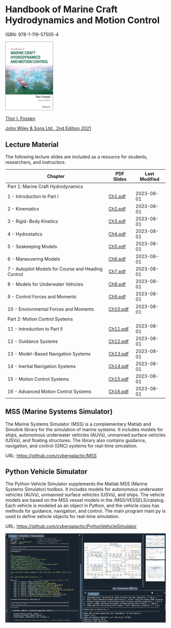 # Handbook of Marine Craft Hydrodynamics and Motion Control

ISBN: 978-1-119-57505-4

<img src="./src/bookcover.jpg" width="150" />

[Thor I. Fossen](https://www.ntnu.edu/employees/tif) 

[John Wiley & Sons Ltd., 2nd Edition 2021](https://www.wiley.com/en-in/Handbook+of+Marine+Craft+Hydrodynamics+and+Motion+Control%2C+2nd+Edition-p-9781119575030)

## Lecture Material

The following lecture slides are included as a resource for students, researchers, and instructors. 

| Chapter | PDF Slides | Last Modified |
|---------|------------|---------------|
| Part 1: Marine Craft Hydrodynamics |
| 1 - Introduction to Part I | [Ch1.pdf](https://www.dropbox.com/scl/fi/0t35ol7qjkbtq2y2tjtmr/Ch1.pdf?rlkey=733g820vq4vfxdn8pd9zl8xt9&dl=0)| 2023-08-01  |
| 2 - Kinematics   | [Ch2.pdf](https://www.dropbox.com/scl/fi/i7vlggjiipr8vpp6j1evo/Ch2.pdf?rlkey=w6o0au5nphl3h7y449tziior9&dl=0)| 2023-08-01  |
| 3 - Rigid-Body Kinetics | [Ch3.pdf](https://www.dropbox.com/scl/fi/szawrpaykezjodki8t3jq/Ch3.pdf?rlkey=54g895sql59x4gssoa7nextir&dl=0)| 2023-08-01  |
| 4 - Hydrostatics | [Ch4.pdf](https://www.dropbox.com/scl/fi/td0dwv4cgjxmvdg8dhtg9/Ch4.pdf?rlkey=fcbxt5sa0kh826jk783tb7mqt&dl=0)| 2023-08-01  |
| 5 - Seakeeping Models | [Ch5.pdf](https://www.dropbox.com/scl/fi/7yuix37gbad59qma3hi1x/Ch5.pdf?rlkey=zi16uwq78d418v03lh1mdtfb9&dl=0)| 2023-08-01  |
| 6 - Maneuvering Models | [Ch6.pdf](https://www.dropbox.com/scl/fi/f2ipl6gxs9a826b6i06dw/Ch6.pdf?rlkey=utqhkxv7y353rittx1dnte0fo&dl=0)| 2023-08-01  |
| 7 - Autopilot Models for Course and Heading Control | [Ch7.pdf](https://www.dropbox.com/scl/fi/rth0nv12xsrf0ar8bsbwv/Ch7.pdf?rlkey=bjpndrhdfuxzc8281fx3n2hk8&dl=0)| 2023-08-01  |
| 8 - Models for Underwater Vehicles | [Ch8.pdf](https://www.dropbox.com/scl/fi/r3ppxw8sbfy16uy0bts0f/Ch8.pdf?rlkey=uyz1kqiz10b07qg000s0jfp4f&dl=0)| 2023-08-01  |
| 9 - Control Forces and Moments | [Ch9.pdf](https://www.dropbox.com/scl/fi/ftobpq8i6ossgdfuvada0/Ch9.pdf?rlkey=yzuft1ocixxtiol9nuwohxip3&dl=0)| 2023-08-01  |
| 10 - Environmental Forces and Moments | [Ch10.pdf](https://www.dropbox.com/scl/fi/1hdy5puq6p0nzkd4bivtg/Ch10.pdf?rlkey=ro2t6otv1qfn6qg20oi0nxapr&dl=0)| 2023-08-01  |
| Part 2: Motion Control Systems |
| 11 - Introduction to Part II | [Ch11.pdf](https://www.dropbox.com/scl/fi/sryr1340ilvjv9dpfs62t/Ch11.pdf?rlkey=grlws4qw8edl69s38dqivqfkp&dl=0)| 2023-08-01  |
| 12 - Guidance Systems | [Ch12.pdf](https://www.dropbox.com/scl/fi/mf5ms14t9pp7mfe4qgf6w/Ch12.pdf?rlkey=odw8avz86a02w8tg6wnfmvu79&dl=0)| 2023-08-01  |
| 13 - Model-Based Navigation Systems | [Ch13.pdf](https://www.dropbox.com/scl/fi/2632cq45s97fdbl8h4ihs/Ch13.pdf?rlkey=s2bpax64cwbdcas6cxxgc79gk&dl=0)| 2023-08-01  |
| 14 - Inertial Navigation Systems | [Ch14.pdf](https://www.dropbox.com/scl/fi/68ky3k4is0gahpxi3h010/Ch14.pdf?rlkey=6yq5djch0ycna9h69qz6xh4lz&dl=0)| 2023-08-01  |
| 15 - Motion Control Systems | [Ch15.pdf](https://www.dropbox.com/scl/fi/cprgdxqm7stse4ax4vhvd/Ch15.pdf?rlkey=2yy1j22adyoi7ziq571kb28ii&dl=0)| 2023-08-01  |
| 16 - Advanced Motion Control Systems | [Ch16.pdf](https://www.dropbox.com/scl/fi/3ruzu0wg28cpkxzk0a21t/Ch16.pdf?rlkey=782uj1pkucfqtnqk2logm5uxb&dl=0)| 2023-08-01  |

## MSS (Marine Systems Simulator)

The Marine Systems Simulator (MSS) is a complementary Matlab and Simulink library for the simulation of marine systems. It includes models for ships, autonomous underwater vehicles (AUVs), unmanned surface vehicles (USVs), and floating structures. The library also contains guidance, navigation, and control (GNC) systems for real-time simulation.  

URL: https://github.com/cybergalactic/MSS

## Python Vehicle Simulator

The Python Vehicle Simulator supplements the Matlab MSS (Marine Systems Simulator) toolbox. It includes models for autonomous underwater vehicles (AUVs), unmanned surface vehicles (USVs), and ships. The vehicle models are based on the MSS vessel models in the /MSS/VESSELS/catalog. Each vehicle is modeled as an object in Python, and the vehicle class has methods for guidance, navigation, and control. The main program main.py is used to define vehicle objects for real-time simulation.

URL: https://github.com/cybergalactic/PythonVehicleSimulator

<img src="./src/pythonVehicleSim.png" width="1000" />

